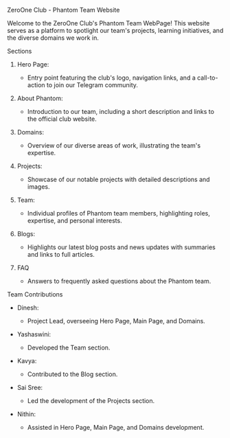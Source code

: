 
 ZeroOne Club - Phantom Team Website

Welcome to the ZeroOne Club's Phantom Team WebPage! This website serves as a platform to spotlight our team's projects, learning initiatives, and the diverse domains we work in.

Sections

1. Hero Page:
   - Entry point featuring the club's logo, navigation links, and a call-to-action to join our Telegram community.

2. About Phantom:
   - Introduction to our team, including a short description and links to the official club website.

3. Domains:
   - Overview of our diverse areas of work, illustrating the team's expertise.

4. Projects:
   - Showcase of our notable projects with detailed descriptions and images.

5. Team:
   - Individual profiles of Phantom team members, highlighting roles, expertise, and personal interests.

6. Blogs:
   - Highlights our latest blog posts and news updates with summaries and links to full articles.

7. FAQ
   - Answers to frequently asked questions about the Phantom team.

Team Contributions

- Dinesh:
   - Project Lead, overseeing Hero Page, Main Page, and Domains.

- Yashaswini:
   - Developed the Team section.

- Kavya:
   - Contributed to the Blog section.

- Sai Sree:
   - Led the development of the Projects section.

- Nithin:
   - Assisted in Hero Page, Main Page, and Domains development.

